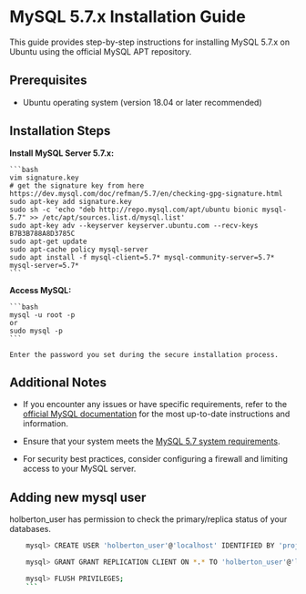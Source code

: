 # MySQL 5.7.x Installation Guide

This guide provides step-by-step instructions for installing MySQL 5.7.x on Ubuntu using the official MySQL APT repository.

## Prerequisites

- Ubuntu operating system (version 18.04 or later recommended)

## Installation Steps
 **Install MySQL Server 5.7.x:**

    ```bash
    vim signature.key
    # get the signature key from here https://dev.mysql.com/doc/refman/5.7/en/checking-gpg-signature.html
    sudo apt-key add signature.key
    sudo sh -c 'echo "deb http://repo.mysql.com/apt/ubuntu bionic mysql-5.7" >> /etc/apt/sources.list.d/mysql.list'
    sudo apt-key adv --keyserver keyserver.ubuntu.com --recv-keys B7B3B788A8D3785C
    sudo apt-get update
    sudo apt-cache policy mysql-server
    sudo apt install -f mysql-client=5.7* mysql-community-server=5.7* mysql-server=5.7*
    ```


**Access MySQL:**

    ```bash
    mysql -u root -p
    or
    sudo mysql -p
    ```

    Enter the password you set during the secure installation process.

## Additional Notes

- If you encounter any issues or have specific requirements, refer to the [official MySQL documentation](https://dev.mysql.com/doc/) for the most up-to-date instructions and information.

- Ensure that your system meets the [MySQL 5.7 system requirements](https://dev.mysql.com/doc/refman/5.7/en/requirements.html).

- For security best practices, consider configuring a firewall and limiting access to your MySQL server.

## Adding new mysql user
holberton_user has permission to check the primary/replica status of your databases.

```bash
    mysql> CREATE USER 'holberton_user'@'localhost' IDENTIFIED BY 'projectcorrection280hbtn';

    mysql> GRANT GRANT REPLICATION CLIENT ON *.* TO 'holberton_user'@'localhost';

    mysql> FLUSH PRIVILEGES;
    ```
